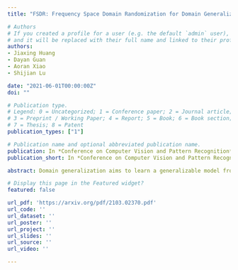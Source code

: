 ```yaml
---
title: "FSDR: Frequency Space Domain Randomization for Domain Generalization"

# Authors
# If you created a profile for a user (e.g. the default `admin` user), write the username (folder name) here 
# and it will be replaced with their full name and linked to their profile.
authors:
- Jiaxing Huang
- Dayan Guan
- Aoran Xiao
- Shijian Lu

date: "2021-06-01T00:00:00Z"
doi: ""

# Publication type.
# Legend: 0 = Uncategorized; 1 = Conference paper; 2 = Journal article;
# 3 = Preprint / Working Paper; 4 = Report; 5 = Book; 6 = Book section;
# 7 = Thesis; 8 = Patent
publication_types: ["1"]

# Publication name and optional abbreviated publication name.
publication: In *Conference on Computer Vision and Pattern Recognition* (**CVPR**), 2021
publication_short: In *Conference on Computer Vision and Pattern Recognition* (**CVPR**), 2021

abstract: Domain generalization aims to learn a generalizable model from a known source domain for various unknown target domains. It has been studied widely by domain randomization that transfers source images to different styles in spatial space for learning domain-agnostic features. However, most existing randomization uses GANs that often lack of controls and even alter semantic structures of images undesirably. Inspired by the idea of JPEG that converts spatial images into multiple frequency components (FCs), we propose Frequency Space Domain Randomization (FSDR) that randomizes images in frequency space by keeping domain-invariant FCs (DIFs) and randomizing domain-variant FCs (DVFs) only. FSDR has two unique features':' 1) it decomposes images into DIFs and DVFs which allows explicit access and manipulation of them and more controllable randomization; 2) it has minimal effects on semantic structures of images and domain-invariant features. We examined domain variance and invariance property of FCs statistically and designed a network that can identify and fuse DIFs and DVFs dynamically through iterative learning. Extensive experiments over multiple domain generalizable segmentation tasks show that FSDR achieves superior segmentation and its performance is even on par with domain adaptation methods that access target data in training.

# Display this page in the Featured widget?
featured: false

url_pdf: 'https://arxiv.org/pdf/2103.02370.pdf'
url_code: ''
url_dataset: ''
url_poster: ''
url_project: ''
url_slides: ''
url_source: ''
url_video: ''

---
```

